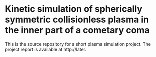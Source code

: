 # Kinetic simulation of spherically symmetric collisionless plasma in the inner part of a cometary coma

This is the source repository for a short plasma simulation project. The project report is available at http://later.

